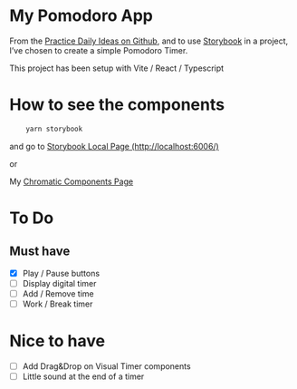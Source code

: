 # My Pomodoro App

From the [Practice Daily Ideas on Github](https://github.com/florinpop17/app-ideas), and to use [Storybook](https://storybook.js.org/) in a project, I’ve chosen to create a simple Pomodoro Timer. 

This project has been setup with Vite / React / Typescript

# How to see the components

```bash
    yarn storybook
```

and go to [Storybook Local Page (http://localhost:6006/)](http://localhost:6006/)

or

My [Chromatic Components Page](https://www.chromatic.com/library?appId=67a47e199c55b503c202d786)

# To Do

## Must have
* [x] Play / Pause buttons 
* [ ] Display digital timer
* [ ] Add / Remove time
* [ ] Work / Break timer

# Nice to have
* [ ] Add Drag&Drop on Visual Timer components
* [ ] Little sound at the end of a timer
